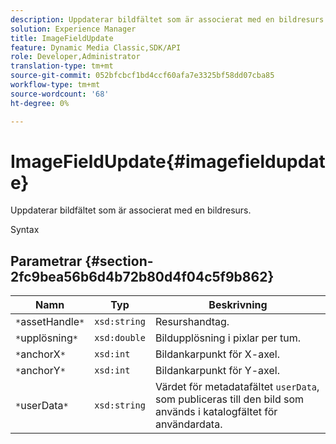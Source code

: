 ```yaml
---
description: Uppdaterar bildfältet som är associerat med en bildresurs.
solution: Experience Manager
title: ImageFieldUpdate
feature: Dynamic Media Classic,SDK/API
role: Developer,Administrator
translation-type: tm+mt
source-git-commit: 052bfcbcf1bd4ccf60afa7e3325bf58dd07cba85
workflow-type: tm+mt
source-wordcount: '68'
ht-degree: 0%

---
```



# ImageFieldUpdate{#imagefieldupdate}

Uppdaterar bildfältet som är associerat med en bildresurs.

Syntax

## Parametrar {#section-2fc9bea56b6d4b72b80d4f04c5f9b862}

| Namn | Typ | Beskrivning |
|---|---|---|
| `*`assetHandle`*` | `xsd:string` | Resurshandtag. |
| `*`upplösning`*` | `xsd:double` | Bildupplösning i pixlar per tum. |
| `*`anchorX`*` | `xsd:int` | Bildankarpunkt för X-axel. |
| `*`anchorY`*` | `xsd:int` | Bildankarpunkt för Y-axel. |
| `*`userData`*` | `xsd:string` | Värdet för metadatafältet `userData`, som publiceras till den bild som används i katalogfältet för användardata. |

